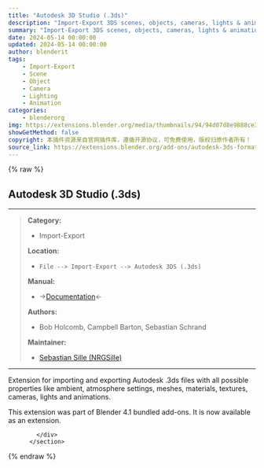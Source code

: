 ```yaml
---
title: "Autodesk 3D Studio (.3ds)"
description: "Import-Export 3DS scenes, objects, cameras, lights & animations"
summary: "Import-Export 3DS scenes, objects, cameras, lights & animations"
date: 2024-05-14 00:00:00
updated: 2024-05-14 00:00:00
author: blenderit
tags: 
    - Import-Export
    - Scene
    - Object
    - Camera
    - Lighting
    - Animation
categories:
    - blenderorg
img: https://extensions.blender.org/media/thumbnails/94/94d07d8e9888ce354696d49f1d8e139b7821046b0f4846d3b81ec3417fd99649_640x360.webp
showGetMethod: false
copyright: 本插件资源来自官网插件库，遵循开源协议，可免费使用，版权归原作者所有！
source_link: https://extensions.blender.org/add-ons/autodesk-3ds-format/
---
```


{% raw %}
<section id="about" class="mt-3">
            <div class="box style-rich-text">
              <h1>Autodesk 3D Studio (.3ds)</h1>
<hr>
<blockquote>
<p><strong>Category:</strong></p>
<ul>
<li>Import-Export</li>
</ul>
<p><strong>Location:</strong></p>
<ul>
<li><code>File --&gt; Import-Export --&gt; Autodesk 3DS (.3ds)</code></li>
</ul>
<p><strong>Manual:</strong></p>
<ul>
<li>-&gt;<a rel="nofollow noopener noreferrer external" target="_blank" href="https://projects.blender.org/extensions/io_scene_3ds/wiki">Documentation</a>&lt;-</li>
</ul>
<p><strong>Authors:</strong></p>
<ul>
<li>Bob Holcomb, Campbell Barton, Sebastian Schrand</li>
</ul>
<p><strong>Maintainer:</strong></p>
<ul>
<li><a rel="nofollow noopener noreferrer external" target="_blank" href="https://projects.blender.org/NRGSille">Sebastian Sille (NRGSille)</a></li>
</ul>
</blockquote>
<hr>
<p>Extension for importing and exporting Autodesk .3ds files with all possible properties like ambient, atmosphere settings, meshes, materials, textures, cameras, lights and animations.</p>
<p>This extension was part of Blender 4.1 bundled add-ons. It is now available as an extension.</p>

            </div>
          </section>
<div style="display: none">blenderorg</div>
{% endraw %}